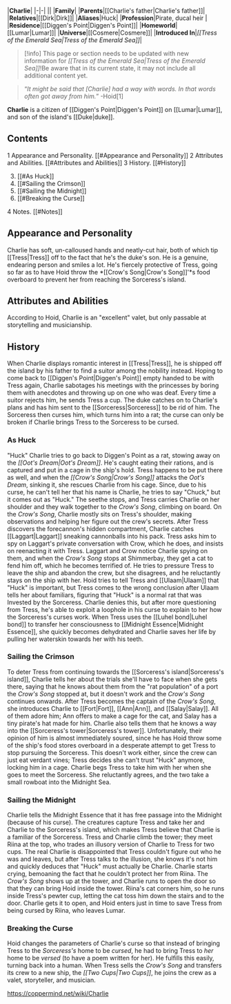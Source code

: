 |**Charlie**|
|-|-|
||
|**Family**|
|**Parents**|[[Charlie's father\|Charlie's father]]|
|**Relatives**|[[Dirk\|Dirk]]|
|**Aliases**|Huck|
|**Profession**|Pirate, ducal heir |
|**Residence**|[[Diggen's Point\|Diggen's Point]]|
|**Homeworld**|[[Lumar\|Lumar]]|
|**Universe**|[[Cosmere\|Cosmere]]|
|**Introduced In**|*[[Tress of the Emerald Sea\|Tress of the Emerald Sea]]*|

> [!info] This page or section needs to be updated with new information for *[[Tress of the Emerald Sea\|Tress of the Emerald Sea]]*!Be aware that in its current state, it may not include all additional content yet.

>“*It might be said that [Charlie] had a way with words. In that words often got away from him.*”
\-Hoid[1]


**Charlie** is a citizen of [[Diggen's Point\|Diggen's Point]] on [[Lumar\|Lumar]], and son of the island's [[Duke\|duke]].

## Contents

1 Appearance and Personality. [[#Appearance and Personality]] 
2 Attributes and Abilities. [[#Attributes and Abilities]] 
3 History. [[#History]] 

3. [[#As Huck]] 
3. [[#Sailing the Crimson]] 
3. [[#Sailing the Midnight]] 
3. [[#Breaking the Curse]] 


4 Notes. [[#Notes]] 


## Appearance and Personality
Charlie has soft, un-calloused hands and neatly-cut hair, both of which tip [[Tress\|Tress]] off to the fact that he's the duke's son. He is a genuine, endearing person and smiles a lot. He's fiercely protective of Tress, going so far as to have Hoid throw the *[[Crow's Song\|Crow's Song]]'*s food overboard to prevent her from reaching the Sorceress's island.

## Attributes and Abilities
According to Hoid, Charlie is an "excellent" valet, but only passable at storytelling and musicianship.

## History
When Charlie displays romantic interest in [[Tress\|Tress]], he is shipped off the island by his father to find a suitor among the nobility instead. Hoping to come back to [[Diggen's Point\|Diggen's Point]] empty handed to be with Tress again, Charlie sabotages his meetings with the princesses by boring them with anecdotes and throwing up on one who was deaf. Every time a suitor rejects him, he sends Tress a cup. The duke catches on to Charlie's plans and has him sent to the [[Sorceress\|Sorceress]] to be rid of him. The Sorceress then curses him, which turns him into a rat; the curse can only be broken if Charlie brings Tress to the Sorceress to be cursed.

### As Huck
  "Huck"
Charlie tries to go back to Diggen's Point as a rat, stowing away on the *[[Oot's Dream\|Oot's Dream]]*. He's caught eating their rations, and is captured and put in a cage in the ship's hold. Tress happens to be put there as well, and when the *[[Crow's Song\|Crow's Song]]* attacks the *Oot's Dream*, sinking it, she rescues Charlie from his cage. Since, due to his curse, he can't tell her that his name is Charlie, he tries to say "Chuck," but it comes out as "Huck." The seethe stops, and Tress carries Charlie on her shoulder and they walk together to the *Crow's Song*, climbing on board.
On the *Crow's Song*, Charlie mostly sits on Tress's shoulder, making observations and helping her figure out the crew's secrets. After Tress discovers the forecannon's hidden compartment, Charlie catches [[Laggart\|Laggart]] sneaking cannonballs into his pack. Tress asks him to spy on Laggart's private conversation with Crow, which he does, and insists on reenacting it with Tress. Laggart and Crow notice Charlie spying on them, and when the *Crow's Song* stops at Shimmerbay, they get a cat to fend him off, which he becomes terrified of. He tries to pressure Tress to leave the ship and abandon the crew, but she disagrees, and he reluctantly stays on the ship with her.
Hoid tries to tell Tress and [[Ulaam\|Ulaam]] that "Huck" is important, but Tress comes to the wrong conclusion after Ulaam tells her about familiars, figuring that "Huck" is a normal rat that was Invested by the Sorceress. Charlie denies this, but after more questioning from Tress, he's able to exploit a loophole in his curse to explain to her how the Sorceress's curses work.
When Tress uses the [[Luhel bond\|Luhel bond]] to transfer her consciousness to [[Midnight Essence\|Midnight Essence]], she quickly becomes dehydrated and Charlie saves her life by pulling her waterskin towards her with his teeth.

### Sailing the Crimson
To deter Tress from continuing towards the [[Sorceress's island\|Sorceress's island]], Charlie tells her about the trials she'll have to face when she gets there, saying that he knows about them from the "rat population" of a port the *Crow's Song* stopped at, but it doesn't work and the *Crow's Song* continues onwards.
After Tress becomes the captain of the *Crow's Song*, she introduces Charlie to [[Fort\|Fort]], [[Ann\|Ann]], and [[Salay\|Salay]]. All of them adore him; Ann offers to make a cage for the cat, and Salay has a tiny pirate's hat made for him. Charlie also tells them that he knows a way into the [[Sorceress's tower\|Sorceress's tower]]. Unfortunately, their opinion of him is almost immediately soured, since he has Hoid throw some of the ship's food stores overboard in a desperate attempt to get Tress to stop pursuing the Sorceress. This doesn't work either, since the crew can just eat verdant vines; Tress decides she can't trust "Huck" anymore, locking him in a cage.
Charlie begs Tress to take him with her when she goes to meet the Sorceress. She reluctantly agrees, and the two take a small rowboat into the Midnight Sea.

### Sailing the Midnight
Charlie tells the Midnight Essence that it has free passage into the Midnight (because of his curse). The creatures capture Tress and take her and Charlie to the Sorceress's island, which makes Tress believe that Charlie is a familiar of the Sorceress.
Tress and Charlie climb the tower; they meet Riina at the top, who trades an illusory version of Charlie to Tress for two cups. The real Charlie is disappointed that Tress couldn't figure out who he was and leaves, but after Tress talks to the illusion, she knows it's not him and quickly deduces that "Huck" must actually be Charlie. Charlie starts crying, bemoaning the fact that he couldn't protect her from Riina.
The *Crow's Song* shows up at the tower, and Charlie runs to open the door so that they can bring Hoid inside the tower. Riina's cat corners him, so he runs inside Tress's pewter cup, letting the cat toss him down the stairs and to the door. Charlie gets it to open, and Hoid enters just in time to save Tress from being cursed by Riina, who leaves Lumar.

### Breaking the Curse
Hoid changes the parameters of Charlie's curse so that instead of bringing Tress to the *Sorceress's* home to be *cursed*, he had to bring Tress to *her* home to be *versed* (to have a poem written for her). He fulfills this easily, turning back into a human. When Tress sells the *Crow's Song* and transfers its crew to a new ship, the *[[Two Cups\|Two Cups]]*, he joins the crew as a valet, storyteller, and musician.



https://coppermind.net/wiki/Charlie